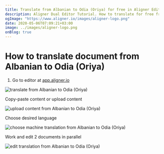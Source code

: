 ```yaml
---
title: Translate from Albanian to Odia (Oriya) for free in Aligner Editor
description: Aligner Dual Editor Tutorial. How to translate for free from Albanian to Odia (Oriya). Aligner is multilingual document management platform. 
ogImage: "https://www.aligner.io/images/aligner-logo.png"
date: 2020-05-06T07:09:21+03:00
image: ../images/aligner-logo.png
onBlog: true
---
```


# How to translate document from Albanian to Odia (Oriya)

1. Go to editor at [app.aligner.io](https://app.aligner.io "Aligner App web page")

![translate from Albanian to Odia (Oriya)](../aligner-blank-editor.png "translate from Albanian to Odia (Oriya)")

Copy-paste content or upload content

![upload content from Albanian to Odia (Oriya)](../aligner-uploaded-document.png "upload content from Albanian to Odia (Oriya)")

Choose desired language

![choose machine translation from Albanian to Odia (Oriya)](../aligner-language-dropdown.png "choose machine translation from Albanian to Odia (Oriya)")

Work and edit 2 documents in parallel

![edit translation from Albanian to Odia (Oriya)](../aligner-double-sitded-editor.png "edit translation from Albanian to Odia (Oriya)")

